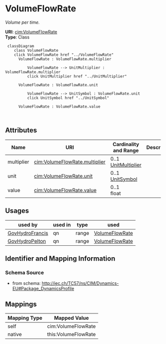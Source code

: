 # VolumeFlowRate


_Volume per time._





**URI**: [cim:VolumeFlowRate](http://iec.ch/TC57/CIM100#VolumeFlowRate)<br />
**Type**: Class




```mermaid
 classDiagram
    class VolumeFlowRate
    click VolumeFlowRate href "../VolumeFlowRate"
      VolumeFlowRate : VolumeFlowRate.multiplier
        
          VolumeFlowRate --> UnitMultiplier : VolumeFlowRate.multiplier
          click UnitMultiplier href "../UnitMultiplier"
        
      VolumeFlowRate : VolumeFlowRate.unit
        
          VolumeFlowRate --> UnitSymbol : VolumeFlowRate.unit
          click UnitSymbol href "../UnitSymbol"
        
      VolumeFlowRate : VolumeFlowRate.value
        
      
```




<!-- no inheritance hierarchy -->


## Attributes


| Name | URI | Cardinality and Range | Description | Inheritance |
| ---  | --- | --- | --- | --- |
| multiplier | [cim:VolumeFlowRate.multiplier](http://iec.ch/TC57/CIM100#VolumeFlowRate.multiplier) | 0..1 <br />  [UnitMultiplier](UnitMultiplier.md)  |  | direct |
| unit | [cim:VolumeFlowRate.unit](http://iec.ch/TC57/CIM100#VolumeFlowRate.unit) | 0..1 <br />  [UnitSymbol](UnitSymbol.md)  |  | direct |
| value | [cim:VolumeFlowRate.value](http://iec.ch/TC57/CIM100#VolumeFlowRate.value) | 0..1 <br />  float  |  | direct |





## Usages

| used by | used in | type | used |
| ---  | --- | --- | --- |
| [GovHydroFrancis](GovHydroFrancis.md) | qn | range | [VolumeFlowRate](VolumeFlowRate.md) |
| [GovHydroPelton](GovHydroPelton.md) | qn | range | [VolumeFlowRate](VolumeFlowRate.md) |






## Identifier and Mapping Information







### Schema Source


* from schema: http://iec.ch/TC57/ns/CIM/Dynamics-EU#Package_DynamicsProfile





## Mappings

| Mapping Type | Mapped Value |
| ---  | ---  |
| self | cim:VolumeFlowRate |
| native | this:VolumeFlowRate |




